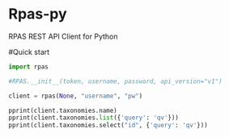 Rpas-py
=======

RPAS REST API Client for Python

#Quick start

```python
import rpas

#RPAS.__init__(token, username, password, api_version="v1")

client = rpas(None, "username", "pw")

pprint(client.taxonomies.name)
pprint(client.taxonomies.list({'query': 'qv'}))
pprint(client.taxonomies.select("id", {'query': 'qv'}))
```
